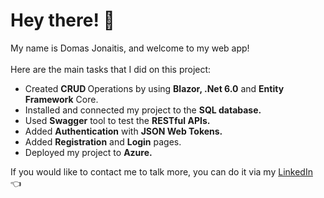 <h1>Hey there! 👋</h1>

My name is Domas Jonaitis, and welcome to my web app!
<br />
<br />
Here are the main tasks that I did on this project:
<br />
<ul>
    <li>Created <strong>CRUD </strong>Operations by using 
        <strong>Blazor, .Net 6.0</strong> and <strong>Entity Framework</strong> Core.</li>
    <li>Installed and connected my project to the <strong>SQL database.</strong></li>
    <li>Used <strong>Swagger</strong> tool to test the <strong>RESTful APIs.</strong></li>
    <li>Added <strong>Authentication</strong> with <strong>JSON Web Tokens.</strong></li>
    <li>Added <strong>Registration</strong> and <strong>Login</strong> pages.</li>
    <li>Deployed my project to <strong>Azure.</strong></li>
</ul>

If you would like to contact me to talk more, you can do it via my 
<a href="https://www.linkedin.com/in/domas-jonaitis/" target="_blank">LinkedIn</a> 👈
